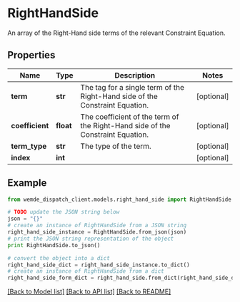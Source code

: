 # RightHandSide

An array of the Right-Hand side terms of the relevant Constraint Equation.

## Properties

Name | Type | Description | Notes
------------ | ------------- | ------------- | -------------
**term** | **str** | The tag for a single term of the Right-Hand side of the Constraint Equation. | [optional] 
**coefficient** | **float** | The coefficient of the term of the Right-Hand side of the Constraint Equation. | [optional] 
**term_type** | **str** | The type of the term. | [optional] 
**index** | **int** |  | [optional] 

## Example

```python
from wemde_dispatch_client.models.right_hand_side import RightHandSide

# TODO update the JSON string below
json = "{}"
# create an instance of RightHandSide from a JSON string
right_hand_side_instance = RightHandSide.from_json(json)
# print the JSON string representation of the object
print RightHandSide.to_json()

# convert the object into a dict
right_hand_side_dict = right_hand_side_instance.to_dict()
# create an instance of RightHandSide from a dict
right_hand_side_form_dict = right_hand_side.from_dict(right_hand_side_dict)
```
[[Back to Model list]](../README.md#documentation-for-models) [[Back to API list]](../README.md#documentation-for-api-endpoints) [[Back to README]](../README.md)


